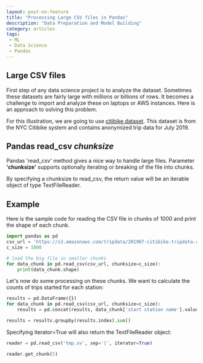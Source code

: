 ```yaml
---
layout: post-no-feature
title: "Processing Large CSV files in Pandas"
description: "Data Preparation and Model Building"
category: articles
tags:
 - ML
 - Data Science
 - Pandas
---
```

## Large CSV files

First step of any data science project is to analyze the dataset. Sometimes these datasets are fairly large with millions or billions of rows. It becomes a challenge to import and analyze these on laptops or AWS instances. Here is an approach to solving this problem.

For this illustration, we are going to use [citibike dataset](https://s3.amazonaws.com/tripdata/201907-citibike-tripdata.csv.zip). This dataset is from the NYC Citibike system and contains anonymized trip data for July 2019.

## Pandas read_csv *chunksize*

Pandas 'read_csv' method gives a nice way to handle large files. Parameter **'chunksize'**  supports optionally iterating or breaking of the file into chunks.

By specifying a chunksize to read_csv, the return value will be an iterable object of type TextFileReader. 

## Example

Here is the sample code for reading the CSV file in chunks of 1000 and print the shape of each chunk.

```python
import pandas as pd
csv_url = 'https://s3.amazonaws.com/tripdata/201907-citibike-tripdata.csv.zip'
c_size = 1000

# load the big file in smaller chunks
for data_chunk in pd.read_csv(csv_url, chunksize=c_size):
    print(data_chunk.shape)
```

Let's now do some processing on these chunks. We want to calculate the counts of trips started for each station:

```python
results = pd.DataFrame({})
for data_chunk in pd.read_csv(csv_url, chunksize=c_size):
    results = pd.concat(results, data_chunk['start station name'].value_counts)

results = results.groupby(results.index).sum() 
```
Specifying iterator=True will also return the TextFileReader object:

```python
reader = pd.read_csv('tmp.sv', sep='|', iterator=True)

reader.get_chunk(5)
```
